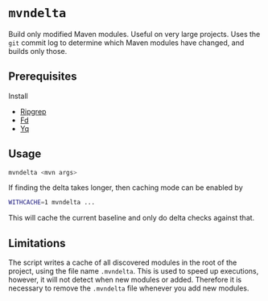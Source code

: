 # `mvndelta`

Build only modified Maven modules. Useful on very large projects. Uses the `git` commit
log to determine which Maven modules have changed, and builds only those.

## Prerequisites

Install 

- [Ripgrep](https://github.com/BurntSushi/ripgrep)
- [Fd](https://github.com/sharkdp/fd)
- [Yq](https://github.com/mikefarah/yq)

## Usage
```sh
mvndelta <mvn args>
```

If finding the delta takes longer, then caching mode can be enabled by 

```sh
WITHCACHE=1 mvndelta ...
```

This will cache the current baseline and only do delta checks against that. 

## Limitations
The script writes a cache of all discovered modules in the root of the project, using
the file name `.mvndelta`. This is used to speed up executions, however, it will not
detect when new modules or added. Therefore it is necessary to remove the `.mvndelta`
file whenever you add new modules.
